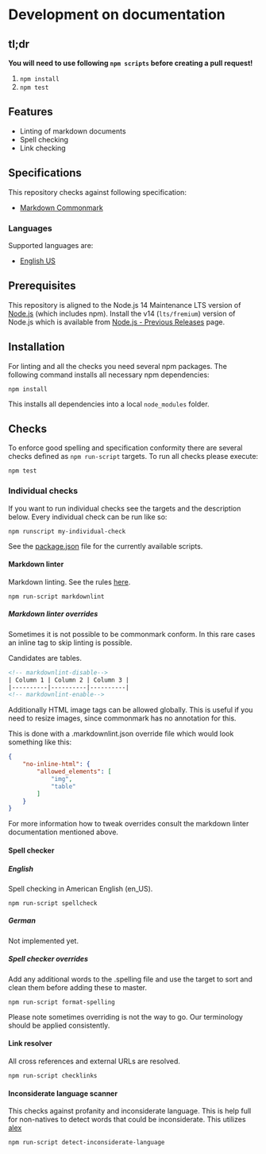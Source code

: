 # Development on documentation

## tl;dr

**You will need to use following `npm scripts` before creating a pull request!**

1. `npm install`
2. `npm test`

## Features

* Linting of markdown documents
* Spell checking
* Link checking

## Specifications

This repository checks against following specification:

* [Markdown Commonmark](https://spec.commonmark.org/)

### Languages

Supported languages are:

* [English US](https://en.wikipedia.org/wiki/ISO/IEC_8859-1)

## Prerequisites

This repository is aligned to the Node.js 14 Maintenance LTS version of [Node.js](https://nodejs.org/en/) (which includes npm). Install the v14 (`lts/fremium`) version of Node.js which is available from [Node.js - Previous Releases](https://nodejs.org/en/download/releases/) page.

## Installation

For linting and all the checks you need several npm packages. The following command installs all necessary npm dependencies:

```shell
npm install
```

This installs all dependencies into a local `node_modules` folder.

## Checks

To enforce good spelling and specification conformity there are several checks defined as `npm run-script` targets. To run all checks please execute:

```shell
npm test
```

### Individual checks

If you want to run individual checks see the targets and the description below.
Every individual check can be run like so:

```shell
npm runscript my-individual-check
```

See the [package.json](https://github.com/corona-warn-app/cwa-documentation/blob/master/package.json) file for the currently available scripts.

#### Markdown linter

Markdown linting. See the rules [here](https://github.com/DavidAnson/markdownlint).

```shell
npm run-script markdownlint
```

##### Markdown linter overrides

Sometimes it is not possible to be commonmark conform. In this rare cases an inline tag to skip linting is possible.

Candidates are tables.

```html
<!-- markdownlint-disable-->
| Column 1 | Column 2 | Column 3 |
|----------|----------|----------|
<!-- markdownlint-enable-->
```

Additionally HTML image tags can be allowed globally. This is useful if you need
to resize images, since commonmark has no annotation for this.

This is done with a .markdownlint.json override file which would look something
like this:

```json
{
    "no-inline-html": {
        "allowed_elements": [
            "img",
            "table"
        ]
    }
}
```

For more information how to tweak overrides consult the markdown linter
documentation mentioned above.

#### Spell checker

##### English

Spell checking in American English (en_US).

```shell
npm run-script spellcheck
```

##### German

Not implemented yet.

##### Spell checker overrides

Add any additional words to the .spelling file and use the target to sort and
clean them before adding these to master.

```shell
npm run-script format-spelling
```

Please note sometimes overriding is not the way to go. Our terminology should be
applied consistently.

#### Link resolver

All cross references and external URLs are resolved.

```shell
npm run-script checklinks
```

#### Inconsiderate language scanner

This checks against profanity and inconsiderate language. This is help full for
non-natives to detect words that could be inconsiderate. This utilizes [alex](https://github.com/get-alex/alex)

```shell
npm run-script detect-inconsiderate-language
```
